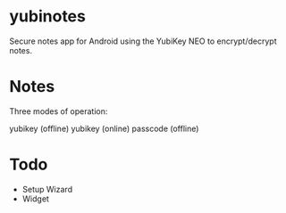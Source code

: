 yubinotes
=========

Secure notes app for Android using the YubiKey NEO to encrypt/decrypt notes.

Notes
====

Three modes of operation:

yubikey (offline)
yubikey (online)
passcode (offline)

Todo
===
* Setup Wizard
* Widget

